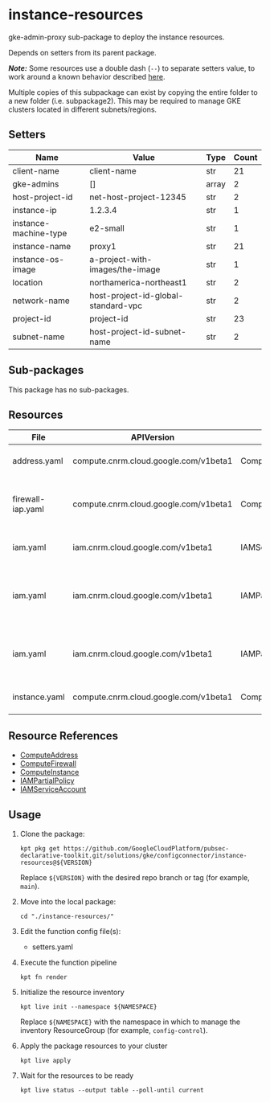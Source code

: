 <!-- BEGINNING OF PRE-COMMIT-BLUEPRINT DOCS HOOK:TITLE -->
# instance-resources


<!-- END OF PRE-COMMIT-BLUEPRINT DOCS HOOK:TITLE -->



<!-- BEGINNING OF PRE-COMMIT-BLUEPRINT DOCS HOOK:BODY -->
gke-admin-proxy sub-package to deploy the instance resources.

Depends on setters from its parent package.

***Note:*** Some resources use a double dash (`--`) to separate setters value, to work around a known behavior described [here](https://github.com/GoogleContainerTools/kpt/issues/3330).

Multiple copies of this subpackage can exist by copying the entire folder to a new folder (i.e. subpackage2).
This may be required to manage GKE clusters located in different subnets/regions.

## Setters

|         Name          |                Value                | Type  | Count |
|-----------------------|-------------------------------------|-------|-------|
| client-name           | client-name                         | str   |    21 |
| gke-admins            | []                                  | array |     2 |
| host-project-id       | net-host-project-12345              | str   |     2 |
| instance-ip           | 1.2.3.4                             | str   |     1 |
| instance-machine-type | e2-small                            | str   |     1 |
| instance-name         | proxy1                              | str   |    21 |
| instance-os-image     | a-project-with-images/the-image     | str   |     1 |
| location              | northamerica-northeast1             | str   |     2 |
| network-name          | host-project-id-global-standard-vpc | str   |     2 |
| project-id            | project-id                          | str   |    23 |
| subnet-name           | host-project-id-subnet-name         | str   |     2 |

## Sub-packages

This package has no sub-packages.

## Resources

|       File        |              APIVersion               |       Kind        |                        Name                         |       Namespace        |
|-------------------|---------------------------------------|-------------------|-----------------------------------------------------|------------------------|
| address.yaml      | compute.cnrm.cloud.google.com/v1beta1 | ComputeAddress    | project-id--instance-name-ip                        | client-name-networking |
| firewall-iap.yaml | compute.cnrm.cloud.google.com/v1beta1 | ComputeFirewall   | project-id--instance-name-sa-iap-ssh-fwr            | client-name-networking |
| iam.yaml          | iam.cnrm.cloud.google.com/v1beta1     | IAMServiceAccount | project-id--instance-name-sa                        | client-name-admin      |
| iam.yaml          | iam.cnrm.cloud.google.com/v1beta1     | IAMPartialPolicy  | project-id--instance-name-sa-gke-admins-permissions | client-name-projects   |
| iam.yaml          | iam.cnrm.cloud.google.com/v1beta1     | IAMPartialPolicy  | project-id--instance-name-gke-admins-permissions    | client-name-projects   |
| instance.yaml     | compute.cnrm.cloud.google.com/v1beta1 | ComputeInstance   | project-id--instance-name                           | client-name-admin      |

## Resource References

- [ComputeAddress](https://cloud.google.com/config-connector/docs/reference/resource-docs/compute/computeaddress)
- [ComputeFirewall](https://cloud.google.com/config-connector/docs/reference/resource-docs/compute/computefirewall)
- [ComputeInstance](https://cloud.google.com/config-connector/docs/reference/resource-docs/compute/computeinstance)
- [IAMPartialPolicy](https://cloud.google.com/config-connector/docs/reference/resource-docs/iam/iampartialpolicy)
- [IAMServiceAccount](https://cloud.google.com/config-connector/docs/reference/resource-docs/iam/iamserviceaccount)

## Usage

1.  Clone the package:
    ```shell
    kpt pkg get https://github.com/GoogleCloudPlatform/pubsec-declarative-toolkit.git/solutions/gke/configconnector/instance-resources@${VERSION}
    ```
    Replace `${VERSION}` with the desired repo branch or tag
    (for example, `main`).

1.  Move into the local package:
    ```shell
    cd "./instance-resources/"
    ```

1.  Edit the function config file(s):
    - setters.yaml

1.  Execute the function pipeline
    ```shell
    kpt fn render
    ```

1.  Initialize the resource inventory
    ```shell
    kpt live init --namespace ${NAMESPACE}
    ```
    Replace `${NAMESPACE}` with the namespace in which to manage
    the inventory ResourceGroup (for example, `config-control`).

1.  Apply the package resources to your cluster
    ```shell
    kpt live apply
    ```

1.  Wait for the resources to be ready
    ```shell
    kpt live status --output table --poll-until current
    ```

<!-- END OF PRE-COMMIT-BLUEPRINT DOCS HOOK:BODY -->
